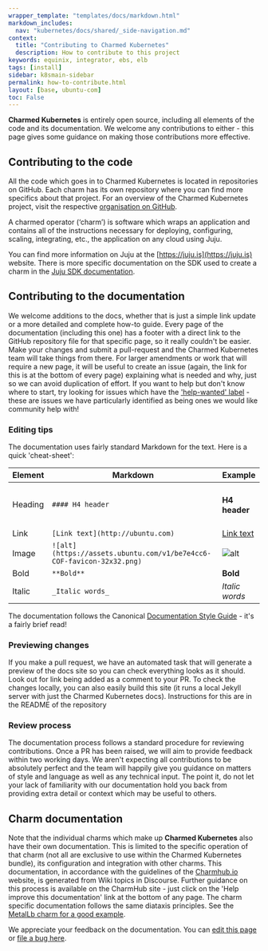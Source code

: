 ```yaml
---
wrapper_template: "templates/docs/markdown.html"
markdown_includes:
  nav: "kubernetes/docs/shared/_side-navigation.md"
context:
  title: "Contributing to Charmed Kubernetes"
  description: How to contribute to this project
keywords: equinix, integrator, ebs, elb
tags: [install]
sidebar: k8smain-sidebar
permalink: how-to-contribute.html
layout: [base, ubuntu-com]
toc: False
---
```


**Charmed Kubernetes** is entirely open source, including all elements of the code and its documentation. We welcome any contributions to either - this page gives some guidance on making those contributions more effective.

## Contributing to the code

All the code which goes in to Charmed Kubernetes is located in repositories on GitHub. Each charm has its own repository where you can find more specifics about that project.
For an overview of the Charmed Kubernetes project, visit the respective [organisation on GitHub](https://github.com/charmed-kubernetes). 

A charmed operator (‘charm’) is software which wraps an application and contains all of the instructions necessary for deploying, configuring, scaling, integrating, etc., the application on any cloud using Juju.

You can find more information on Juju at the [https://juju.is](https://juju.is) website.
There is more specific documentation on the SDK used to create a charm in the [Juju SDK documentation](https://juju.is/docs/sdk).

## Contributing to the documentation

We welcome additions to the docs, whether that is just a simple link update or a more detailed and complete how-to guide.
Every page of the documentation (including this one) has a footer with a direct link to the GitHub repository file for that specific page, so it really couldn't be easier. Make your changes and submit a pull-request and the Charmed Kubernetes team will take things from there.
For larger amendments or work that will require a new page, it will be useful to create an issue (again, the link for this is at the bottom of every page) explaining what is needed and why, just so we can avoid duplication of effort.
If you want to help but don't know where to start, try looking for issues which have the ['help-wanted' label](https://github.com/charmed-kubernetes/kubernetes-docs/labels/help%20wanted) - these are issues we have particularly identified as being ones we would like community help with!

### Editing tips

The documentation uses fairly standard Markdown for the text. Here is a quick 'cheat-sheet':

| Element  | Markdown | Example  |
|--|-|--|
| Heading | `#### H4 header` | <h4>H4 header </h4> |
| Link | `[Link text](http://ubuntu.com)` | [Link text](http://ubuntu.com)|
| Image | `![alt](https://assets.ubuntu.com/v1/be7e4cc6-COF-favicon-32x32.png)` | ![alt](https://assets.ubuntu.com/v1/be7e4cc6-COF-favicon-32x32.png) |
| Bold | `**Bold**`| **Bold** |
| Italic | `_Italic words_`| _Italic words_|

The documentation follows the Canonical [Documentation Style Guide](https://docs.ubuntu.com/styleguide/en) - it's a fairly brief read!

### Previewing changes

If you make a pull request, we have an automated task that will generate a preview of the docs site so you can check everything looks as it should. Look out for link being added as a comment to your PR.
To check the changes locally, you can also easily build this site (it runs a local Jekyll server with just the Charmed Kubernetes docs). Instructions for this are in the README of the repository


### Review process

The documentation process follows a standard procedure for reviewing contributions. Once a PR has been raised, we will aim to provide feedback within two working days.
We aren't expecting all contributions to be absolutely perfect and the team will happily give you guidance on matters of style and language as well as any technical input. The point it, do not let your lack of familiarity with our documentation hold you back from providing extra detail or context which may be useful to others.


## Charm documentation

Note that the individual charms which make up **Charmed Kubernetes** also have their own documentation. This is limited to the specific operation of that charm (not all are exclusive to use within the Charmed Kubernetes bundle), its configuration and integration with other charms.
This documentation, in accordance with the guidelines of the [Charmhub.io](https://charmhub.io) website, is generated from Wiki topics in Discourse. Further guidance on this process is available on the CharmHub site - just click on the 'Help improve this documentation' link at the bottom of any page.
The charm specific documentation follows the same diataxis principles. See the [MetalLb charm for a good example](https://charmhub.io/metallb).


<!-- FEEDBACK -->
<div class="p-notification--information">
  <div class="p-notification__content">
    <p class="p-notification__message">We appreciate your feedback on the documentation. You can
    <a href="https://github.com/charmed-kubernetes/kubernetes-docs/edit/main/pages/k8s/how-to-contribute.md" >edit this page</a>
    or
    <a href="https://github.com/charmed-kubernetes/kubernetes-docs/issues/new" >file a bug here</a>.</p>
  </div>
</div>